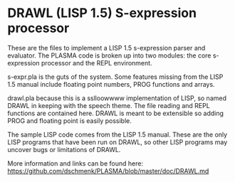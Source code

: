 # DRAWL (LISP 1.5) S-expression processor

These are the files to implement a LISP 1.5 s-expression parser and evaluator. The PLASMA code is broken up into two modules: the core s-expression processor and the REPL environment.

s-expr.pla is the guts of the system. Some features missing from the LISP 1.5 manual include floating point numbers, PROG functions and arrays.

drawl.pla because this is a sslloowwww implementation of LISP, so named DRAWL in keeping with the speech theme. The file reading and REPL functions are contained here. DRAWL is meant to be extensible so adding PROG and floating point is easily possible.

The sample LISP code comes from the LISP 1.5 manual. These are the only LISP programs that have been run on DRAWL, so other LISP programs may uncover bugs or limitations of DRAWL.

More information and links can be found here: https://github.com/dschmenk/PLASMA/blob/master/doc/DRAWL.md

